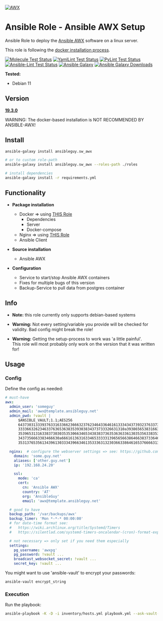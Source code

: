 [![AWX](https://raw.githubusercontent.com/ansible/awx-logos/master/awx/ui/client/assets/logo-header.svg)](https://www.ansible.com/products/awx-project/faq)

# Ansible Role - Ansible AWX Setup
Ansible Role to deploy the [Ansible AWX](https://github.com/ansible/awx) software on a linux server.

This role is following the [docker installation process](https://github.com/ansible/awx/blob/devel/tools/docker-compose/README.md).

[![Molecule Test Status](https://badges.ansibleguy.net/sw_awx.molecule.svg)](https://github.com/ansibleguy/_meta_cicd/blob/latest/templates/usr/local/bin/cicd/molecule.sh.j2)
[![YamlLint Test Status](https://badges.ansibleguy.net/sw_awx.yamllint.svg)](https://github.com/ansibleguy/_meta_cicd/blob/latest/templates/usr/local/bin/cicd/yamllint.sh.j2)
[![PyLint Test Status](https://badges.ansibleguy.net/sw_awx.pylint.svg)](https://github.com/ansibleguy/_meta_cicd/blob/latest/templates/usr/local/bin/cicd/pylint.sh.j2)
[![Ansible-Lint Test Status](https://badges.ansibleguy.net/sw_awx.ansiblelint.svg)](https://github.com/ansibleguy/_meta_cicd/blob/latest/templates/usr/local/bin/cicd/ansiblelint.sh.j2)
[![Ansible Galaxy](https://img.shields.io/ansible/role/56759)](https://galaxy.ansible.com/ansibleguy/sw_awx)
[![Ansible Galaxy Downloads](https://img.shields.io/badge/dynamic/json?color=blueviolet&label=Galaxy%20Downloads&query=%24.download_count&url=https%3A%2F%2Fgalaxy.ansible.com%2Fapi%2Fv1%2Froles%2F56759%2F%3Fformat%3Djson)](https://galaxy.ansible.com/ansibleguy/sw_awx)

**Tested:**
* Debian 11

## Version
**[19.3.0](https://github.com/ansible/awx/tree/19.3.0)**

WARNING: The docker-based installation is NOT RECOMMENDED BY ANSIBLE-AWX!

## Install

```bash
ansible-galaxy install ansibleguy.sw_awx

# or to custom role-path
ansible-galaxy install ansibleguy.sw_awx --roles-path ./roles

# install dependencies
ansible-galaxy install -r requirements.yml
```

## Functionality

* **Package installation**
  * Docker => using [THIS Role](https://github.com/ansibleguy/infra_docker_minimal)
    * Dependencies
    * Server
    * Docker-compose
  * Nginx => using [THIS Role](https://github.com/ansibleguy/infra_nginx)
  * Ansible Client


* **Source installation**
  * Ansible AWX


* **Configuration**
  * Service to start/stop Ansible AWX containers
  * Fixes for multiple bugs of this version
  * Backup-Service to pull data from postgres container


## Info

* **Note:** this role currently only supports debian-based systems


* **Warning:** Not every setting/variable you provide will be checked for validity. Bad config might break the role!


* **Warning:** Getting the setup-process to work was 'a little painful'.<br>
This role will most probably only work on the version that it was written for!

## Usage

### Config

Define the config as needed:

```yaml
# must-have
awx:
  admin_user: 'someguy'
  admin_mail: 'awx@template.ansibleguy.net'
  admin_pwd: !vault |
      $ANSIBLE_VAULT;1.1;AES256
      64373031333937633163366236663237623464336461613334343739323763373330393930666331
      3333663262346337636536383539303834373733326631310a393865653831663238383937626238
      35396531316338373030353530663465343838373635363633613035356338353366373231343264
      3437356663383466630a666161363163346533333139656566386466383733646134616166376638
      35313765356134396130333439663461353336313230366338646165376666313232

  nginx:  # configure the webserver settings => see: https://github.com/ansibleguy/infra_nginx
    domain: 'some.guy.net'
    aliases: ['other.guy.net']
    ip: '192.168.24.20'

    ssl:
      mode: 'ca'
      cert:
        cn: 'Ansible AWX'
        country: 'AT'
        org: 'AnsibleGuy'
        email: 'awx@template.ansibleguy.net'

  # good to have
  backup_path: '/var/backups/awx'
  backup_timer: 'Mon *-*-* 00:00:00'
  # for date-time format see:
  #   https://wiki.archlinux.org/title/Systemd/Timers
  #   https://silentlad.com/systemd-timers-oncalendar-(cron)-format-explained

  # not necessary => only set if you need them especially
  settings:
    pg_username: 'awxpg'
    pg_password: !vault ...
    broadcast_websocket_secret: !vault ...
    secret_key: !vault ...

```

You might want to use 'ansible-vault' to encrypt your passwords:
```bash
ansible-vault encrypt_string
```

### Execution

Run the playbook:
```bash
ansible-playbook -K -D -i inventory/hosts.yml playbook.yml --ask-vault-pass
```
